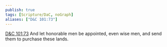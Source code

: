 ```yaml
---
publish: true
tags: [Scripture/DaC, noGraph]
aliases: ["D&C 101:73"]
---
```

[D&C 101:73](https://churchofjesuschrist.org/study/scriptures/dc-testament/dc/101?lang=eng&id=p73#p73) And let honorable men be appointed, even wise men, and send them to purchase these lands.
